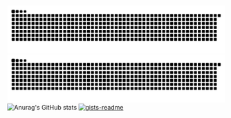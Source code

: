![github contribution grid snake animation](https://raw.githubusercontent.com/wennidev/wennidev/output/github-contribution-grid-snake-dark.svg#gh-dark-mode-only#gh-dark-mode-only)![github contribution grid snake animation](https://raw.githubusercontent.com/wennidev/wennidev/output/github-contribution-grid-snake-dark.svg#gh-dark-mode-only#gh-light-mode-only)
![Anurag's GitHub stats](https://github-readme-stats.vercel.app/api?username=WenniDev&theme=transparent&show_icons=true)
[![gists-readme](https://gists-readme.yizack.com/api?user=wennidev&theme=dark)](https://gist.github.com/WenniDev)
